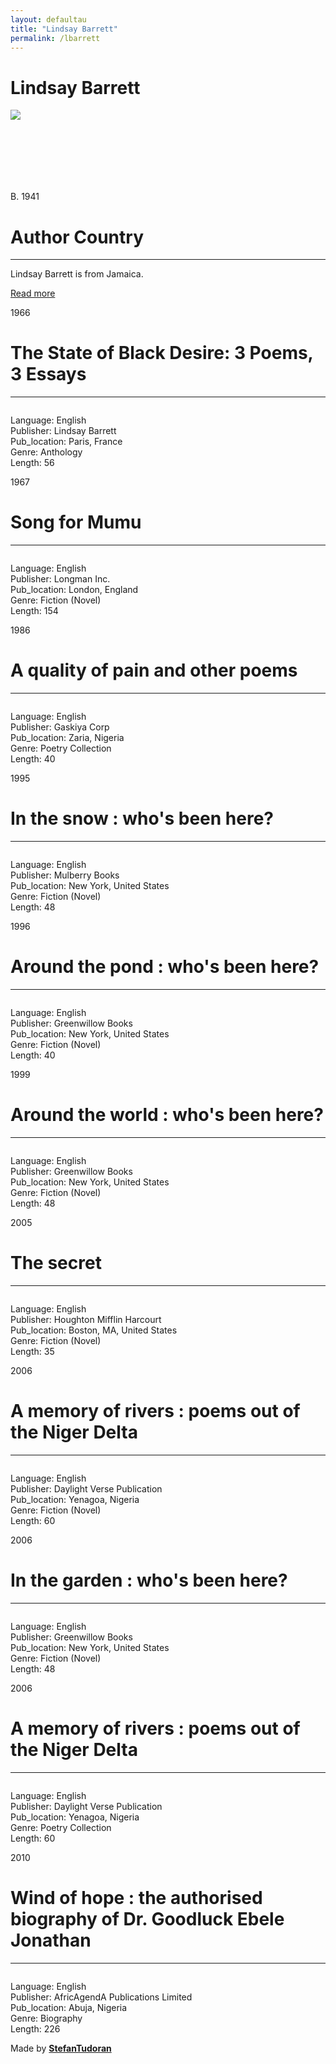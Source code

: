 ```yaml
---
layout: defaultau
title: "Lindsay Barrett"
permalink: /lbarrett
---
```

<!-- partial:index.partial.html -->
<div class="content">
    <h1>Lindsay Barrett</h1>
    <div class="quote">
        <div><img src="https://upload.wikimedia.org/wikipedia/commons/thumb/4/46/Lindsay_Barrett_%28Ogidi%2C_Nigeria%2C_1983%29.jpg/330px-Lindsay_Barrett_%28Ogidi%2C_Nigeria%2C_1983%29.jpg" class="logo"></div>
    </div>
    <div class="timeline">
        <div style="padding-bottom:100px;"></div>
        <div class="block">
            <div class="date right"><p class="right"> B. 1941 </p></div>
            <div class="dot"></div>
            <div class="left first">
                <h1>Author Country</h1><hr>
            <p>Lindsay Barrett is from Jamaica.</p>
                <a href="https://en.wikipedia.org/wiki/Lindsay_Barrett" target="_blank">Read more</a>
            </div>
        </div>
        <div class="block">
            <div class="date left"><p class="left">1966</p></div>
            <div class="dot"></div>
            <div class="right">
                <h1>The State of Black Desire: 3 Poems, 3 Essays</h1><hr>
                <p><img src=""></p>
                <p>
                Language: English<br/>
                Publisher: Lindsay Barrett<br/>
                Pub_location: Paris, France<br/>
                Genre: Anthology<br/>
                Length: 56</p>
            </div>
        </div>
        <div class="block">
            <div class="date right"><p class="right">1967</p></div>
            <div class="dot"></div>
            <div class="left hide">
                <h1>Song for Mumu</h1><hr>
                <p><img src=""></p>
                <p>Language: English<br/>
                Publisher: Longman Inc.<br/>
                Pub_location: London, England<br/>
                Genre: Fiction (Novel)<br/>
                Length: 154</p>
            </div>
        </div>
        <div class="block">
            <div class="date left"><p class="left">1986</p></div>
            <div class="dot"></div>
            <div class="right hide">
                <h1>A quality of pain and other poems</h1><hr>
                <p><img src=""></p>
                <p>Language: English<br/>
                Publisher: Gaskiya Corp<br/>
                Pub_location: Zaria, Nigeria<br/>
                Genre: Poetry Collection<br/>
                Length: 40</p>
            </div>
        </div>
        <div class="block">
            <div class="date right"><p class="right">1995</p></div>
            <div class="dot"></div>
            <div class="left hide">
                <h1>In the snow : who's been here?</h1><hr>
                <p><img src=""></p>
                <p>Language: English<br/>
                Publisher: Mulberry Books<br/>
                Pub_location: New York, United States<br/>
                Genre: Fiction (Novel)<br/>
                Length: 48</p>
            </div>
        </div>
        <div class="block">
            <div class="date left"><p class="left">1996</p></div>
            <div class="dot"></div>
            <div class="right hide">
                <h1>Around the pond : who's been here?</h1><hr>
                <p><img src=""></p>
                <p>Language: English<br/>
                Publisher: Greenwillow Books<br/>
                Pub_location: New York, United States<br/>
                Genre: Fiction (Novel)<br/>
                Length: 40</p>
            </div>
        </div>
        <div class="block">
            <div class="date right"><p class="right">1999</p></div>
            <div class="dot"></div>
            <div class="left hide">
                <h1>Around the world : who's been here?</h1><hr>
                <p><img src=""></p>
                <p>Language: English<br/>
                Publisher: Greenwillow Books<br/>
                Pub_location: New York, United States<br/>
                Genre: Fiction (Novel)<br/>
                Length: 48</p>
            </div>
        </div>
        <div class="block">
            <div class="date left"><p class="left">2005</p></div>
            <div class="dot"></div>
            <div class="right hide">
                <h1>The secret</h1><hr>
                <p><img src=""></p>
                <p>Language: English<br/>
                Publisher: Houghton Mifflin Harcourt<br/>
                Pub_location: Boston, MA, United States<br/>
                Genre: Fiction (Novel)<br/>
                Length: 35</p>
            </div>
        </div>
        <div class="block">
            <div class="date right"><p class="right">2006</p></div>
            <div class="dot"></div>
            <div class="left hide">
                <h1>A memory of rivers : poems out of the Niger Delta</h1><hr>
                <p><img src=""></p>
                <p>Language: English<br/>
                Publisher: Daylight Verse Publication<br/>
                Pub_location: Yenagoa, Nigeria<br/>
                Genre: Fiction (Novel)<br/>
                Length: 60</p>
            </div>
        </div>
        <div class="block">
            <div class="date left"><p class="left">2006</p></div>
            <div class="dot"></div>
            <div class="right hide">
                <h1>In the garden : who's been here?</h1><hr>
                <p><img src=""></p>
                <p>Language: English<br/>
                Publisher: Greenwillow Books<br/>
                Pub_location: New York, United States<br/>
                Genre: Fiction (Novel)<br/>
                Length: 48</p>
            </div>
        </div>
        <div class="block">
            <div class="date right"><p class="right">2006</p></div>
            <div class="dot"></div>
            <div class="left hide">
                <h1>A memory of rivers : poems out of the Niger Delta</h1><hr>
                <p><img src=""></p>
                <p>Language: English<br/>
                Publisher: Daylight Verse Publication<br/>
                Pub_location: Yenagoa, Nigeria<br/>
                Genre: Poetry Collection<br/>
                Length: 60</p>
            </div>
        </div>
        <div class="block">
            <div class="date left"><p class="left">2010</p></div>
            <div class="dot"></div>
            <div class="right hide">
                <h1>Wind of hope : the authorised biography of Dr. Goodluck Ebele Jonathan</h1><hr>
                <p><img src=""></p>
                <p>Language: English<br/>
                Publisher: AfricAgendA Publications Limited<br/>
                Pub_location: Abuja, Nigeria<br/>
                Genre: Biography<br/>
                Length: 226</p>
            </div>
        </div>
        <div id="footer">
        <p id="copyright">Made by&nbsp;<strong><a href="https://www.linkedin.com/in/nicolae-stefan-tudoran-b02291127/" target="_blank">StefanTudoran</a></strong></p>
    </div>
</div>
<!-- partial -->
  <script src='https://cdnjs.cloudflare.com/ajax/libs/jquery/3.1.1/jquery.min.js'></script><script  src="assets/js/authorscript.js"></script>